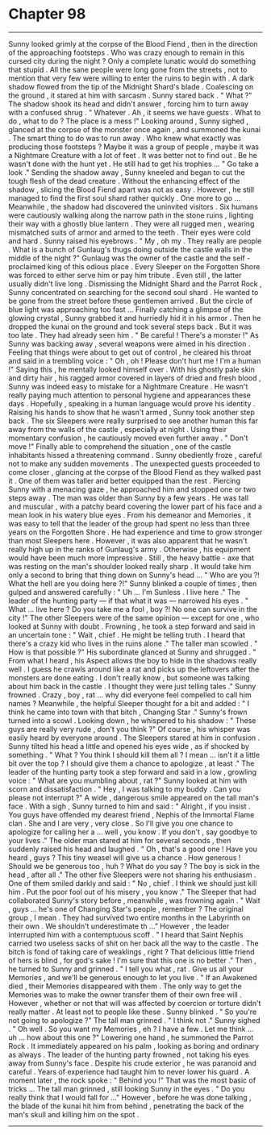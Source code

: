 
# Chapter 98


---

Sunny looked grimly at the corpse of the Blood Fiend , then in the direction of the approaching footsteps .
Who was crazy enough to remain in this cursed city during the night ? Only a complete lunatic would do something that stupid . All the sane people were long gone from the streets , not to mention that very few were willing to enter the ruins to begin with .
A dark shadow flowed from the tip of the Midnight Shard's blade . Coalescing on the ground , it stared at him with sarcasm .
Sunny stared back .
" What ?"
The shadow shook its head and didn't answer , forcing him to turn away with a confused shrug .
" Whatever . Ah , it seems we have guests . What to do , what to do ? The place is a mess !"
Looking around , Sunny sighed , glanced at the corpse of the monster once again , and summoned the kunai . The smart thing to do was to run away . Who knew what exactly was producing those footsteps ? Maybe it was a group of people , maybe it was a Nightmare Creature with a lot of feet . It was better not to find out .
Be he wasn't done with the hunt yet . He still had to get his trophies …
" Go take a look ."
Sending the shadow away , Sunny kneeled and began to cut the tough flesh of the dead creature . Without the enhancing effect of the shadow , slicing the Blood Fiend apart was not as easy . However , he still managed to find the first soul shard rather quickly . One more to go …
Meanwhile , the shadow had discovered the uninvited visitors . Six humans were cautiously walking along the narrow path in the stone ruins , lighting their way with a ghostly blue lantern .
They were all rugged men , wearing mismatched suits of armor and armed to the teeth . Their eyes were cold and hard .
Sunny raised his eyebrows .
" My , oh my . They really are people . What is a bunch of Gunlaug's thugs doing outside the castle walls in the middle of the night ?"
Gunlaug was the owner of the castle and the self - proclaimed king of this odious place . Every Sleeper on the Forgotten Shore was forced to either serve him or pay him tribute . Even still , the latter usually didn't live long .
Dismissing the Midnight Shard and the Parrot Rock , Sunny concentrated on searching for the second soul shard . He wanted to be gone from the street before these gentlemen arrived .
But the circle of blue light was approaching too fast …
Finally catching a glimpse of the glowing crystal , Sunny grabbed it and hurriedly hid it in his armor . Then he dropped the kunai on the ground and took several steps back .
But it was too late . They had already seen him .
" Be careful ! There's a monster !"
As Sunny was backing away , several weapons were aimed in his direction . Feeling that things were about to get out of control , he cleared his throat and said in a trembling voice :
" Oh , oh ! Please don't hurt me ! I'm a human !"
Saying this , he mentally looked himself over .
With his ghostly pale skin and dirty hair , his ragged armor covered in layers of dried and fresh blood , Sunny was indeed easy to mistake for a Nightmare Creature . He wasn't really paying much attention to personal hygiene and appearances these days .
Hopefully , speaking in a human language would prove his identity . Raising his hands to show that he wasn't armed , Sunny took another step back .
The six Sleepers were really surprised to see another human this far away from the walls of the castle , especially at night . Using their momentary confusion , he cautiously moved even further away .
" Don't move !"
Finally able to comprehend the situation , one of the castle inhabitants hissed a threatening command . Sunny obediently froze , careful not to make any sudden movements .
The unexpected guests proceeded to come closer , glancing at the corpse of the Blood Fiend as they walked past it . One of them was taller and better equipped than the rest . Piercing Sunny with a menacing gaze , he approached him and stopped one or two steps away .
The man was older than Sunny by a few years . He was tall and muscular , with a patchy beard covering the lower part of his face and a mean look in his watery blue eyes . From his demeanor and Memories , it was easy to tell that the leader of the group had spent no less than three years on the Forgotten Shore . He had experience and time to grow stronger than most Sleepers here .
However , it was also apparent that he wasn't really high up in the ranks of Gunlaug's army . Otherwise , his equipment would have been much more impressive .
Still , the heavy battle - axe that was resting on the man's shoulder looked really sharp . It would take him only a second to bring that thing down on Sunny's head …
" Who are you ?! What the hell are you doing here ?!"
Sunny blinked a couple of times , then gulped and answered carefully :
" Uh … I'm Sunless . I live here ."
The leader of the hunting party — if that what it was — narrowed his eyes .
" What … live here ? Do you take me a fool , boy ?! No one can survive in the city !"
The other Sleepers were of the same opinion — except for one , who looked at Sunny with doubt . Frowning , he took a step forward and said in an uncertain tone :
" Wait , chief . He might be telling truth . I heard that there's a crazy kid who lives in the ruins alone ."
The taller man scowled .
" How is that possible ?"
His subordinate glanced at Sunny and shrugged .
" From what I heard , his Aspect allows the boy to hide in the shadows really well . I guess he crawls around like a rat and picks up the leftovers after the monsters are done eating . I don't really know , but someone was talking about him back in the castle . I thought they were just telling tales ."
Sunny frowned . Crazy , boy , rat … why did everyone feel compelled to call him names ?
Meanwhile , the helpful Sleeper thought for a bit and added :
" I think he came into town with that bitch , Changing Star ."
Sunny's frown turned into a scowl . Looking down , he whispered to his shadow :
" These guys are really very rude , don't you think ?"
Of course , his whisper was easily heard by everyone around . The Sleepers stared at him in confusion .
Sunny tilted his head a little and opened his eyes wide , as if shocked by something .
" What ? You think I should kill them all ? I mean … isn't it a little bit over the top ? I should give them a chance to apologize , at least ."
The leader of the hunting party took a step forward and said in a low , growling voice :
" What are you mumbling about , rat ?"
Sunny looked at him with scorn and dissatisfaction .
" Hey , I was talking to my buddy . Can you please not interrupt ?"
A wide , dangerous smile appeared on the tall man's face . With a sigh , Sunny turned to him and said :
" Alright , if you insist . You guys have offended my dearest friend , Nephis of the Immortal Flame clan . She and I are very , very close . So I'll give you one chance to apologize for calling her a … well , you know . If you don't , say goodbye to your lives ."
The older man stared at him for several seconds , then suddenly raised his head and laughed .
" Oh , that's a good one ! Have you heard , guys ? This tiny weasel will give us a chance . How generous ! Should we be generous too , huh ? What do you say ? The boy is sick in the head , after all ."
The other five Sleepers were not sharing his enthusiasm . One of them smiled darkly and said :
" No , chief . I think we should just kill him . Put the poor fool out of his misery , you know ."
The Sleeper that had collaborated Sunny's story before , meanwhile , was frowning again .
" Wait , guys … he's one of Changing Star's people , remember ? The original group , I mean . They had survived two entire months in the Labyrinth on their own . We shouldn't underestimate th …"
However , the leader interrupted him with a contemptuous scoff .
" I heard that Saint Nephis carried two useless sacks of shit on her back all the way to the castle . The bitch is fond of taking care of weaklings , right ? That delicious little friend of hers is blind , for god's sake ! I'm sure that this one is no better ."
Then , he turned to Sunny and grinned .
" I tell you what , rat . Give us all your Memories , and we'll be generous enough to let you live . "
If an Awakened died , their Memories disappeared with them . The only way to get the Memories was to make the owner transfer them of their own free will . However , whether or not that will was affected by coercion or torture didn't really matter . At least not to people like these .
Sunny blinked .
" So you're not going to apologize ?"
The tall man grinned .
" I think not ."
Sunny sighed .
" Oh well . So you want my Memories , eh ? I have a few . Let me think … uh … how about this one ?"
Lowering one hand , he summoned the Parrot Rock . It immediately appeared on his palm , looking as boring and ordinary as always .
The leader of the hunting party frowned , not taking his eyes away from Sunny's face . Despite his crude exterior , he was paranoid and careful . Years of experience had taught him to never lower his guard .
A moment later , the rock spoke :
" Behind you !"
That was the most basic of tricks …
The tall man grinned , still looking Sunny in the eyes .
" Do you really think that I would fall for …"
However , before he was done talking , the blade of the kunai hit him from behind , penetrating the back of the man's skull and killing him on the spot .

---

